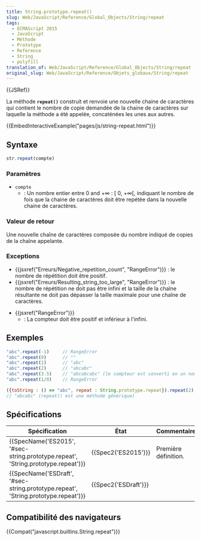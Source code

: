 ```yaml
---
title: String.prototype.repeat()
slug: Web/JavaScript/Reference/Global_Objects/String/repeat
tags:
  - ECMAScript 2015
  - JavaScript
  - Méthode
  - Prototype
  - Reference
  - String
  - polyfill
translation_of: Web/JavaScript/Reference/Global_Objects/String/repeat
original_slug: Web/JavaScript/Reference/Objets_globaux/String/repeat
---
```

{{JSRef}}

La méthode **`repeat()`** construit et renvoie une nouvelle chaine de caractères qui contient le nombre de copie demandée de la chaine de caractères sur laquelle la méthode a été appelée, concaténées les unes aux autres.

{{EmbedInteractiveExample("pages/js/string-repeat.html")}}

## Syntaxe

```js
str.repeat(compte)
```

### Paramètres

- `compte`
  - : Un nombre entier entre 0 and +∞ : \[ 0, +∞\[, indiquant le nombre de fois que la chaine de caractères doit être repétée dans la nouvelle chaine de caractères.

### Valeur de retour

Une nouvelle chaîne de caractères composée du nombre indiqué de copies de la chaîne appelante.

### Exceptions

- {{jsxref("Erreurs/Negative_repetition_count", "RangeError")}} : le nombre de répétition doit être positif.
- {{jsxref("Erreurs/Resulting_string_too_large", "RangeError")}} : le nombre de répétition ne doit pas être infini et la taille de la chaîne résultante ne doit pas dépasser la taille maximale pour une chaîne de caractères.

<!---->

- {{jsxref("RangeError")}}
  - : La compteur doit être positif et inférieur à l'infini.

## Exemples

```js
"abc".repeat(-1)     // RangeError
"abc".repeat(0)      // ""
"abc".repeat(1)      // "abc"
"abc".repeat(2)      // "abcabc"
"abc".repeat(3.5)    // "abcabcabc" (le compteur est converti en un nombre entier)
"abc".repeat(1/0)    // RangeError

({toString : () => "abc", repeat : String.prototype.repeat}).repeat(2)
// "abcabc" (repeat() est une méthode générique)
```

## Spécifications

| Spécification                                                                                                | État                         | Commentaire          |
| ------------------------------------------------------------------------------------------------------------ | ---------------------------- | -------------------- |
| {{SpecName('ES2015', '#sec-string.prototype.repeat', 'String.prototype.repeat')}} | {{Spec2('ES2015')}}     | Première définition. |
| {{SpecName('ESDraft', '#sec-string.prototype.repeat', 'String.prototype.repeat')}} | {{Spec2('ESDraft')}} |                      |

## Compatibilité des navigateurs

{{Compat("javascript.builtins.String.repeat")}}
